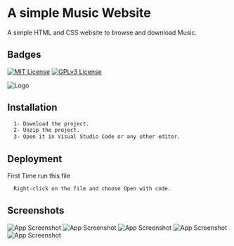 # A simple Music Website

A simple HTML and CSS website to browse and download Music.

## Badges
[![MIT License](https://img.shields.io/badge/HTML-5-orange)](https://choosealicense.com/licenses/mit/)
[![GPLv3 License](https://img.shields.io/badge/Css-3-blue)](https://opensource.org/licenses/)

![Logo](https://j.top4top.io/p_2659dt7l91.png)



## Installation


```bash
  1- Download the project.
  2- Unzip the project.
  3- Open it in Visual Studio Code or any other editor.
```

## Deployment

First Time run this file
```bash
  Right-click on the file and choose Open with code.
```



## Screenshots

![App Screenshot](https://l.top4top.io/p_26596pqgx1.png)
![App Screenshot](https://h.top4top.io/p_26592crbq1.png)
![App Screenshot](https://h.top4top.io/p_26596xnpa1.png)
![App Screenshot](https://k.top4top.io/p_2659xhu5c1.png)
![App Screenshot](https://e.top4top.io/p_2659ey6dn1.png)
